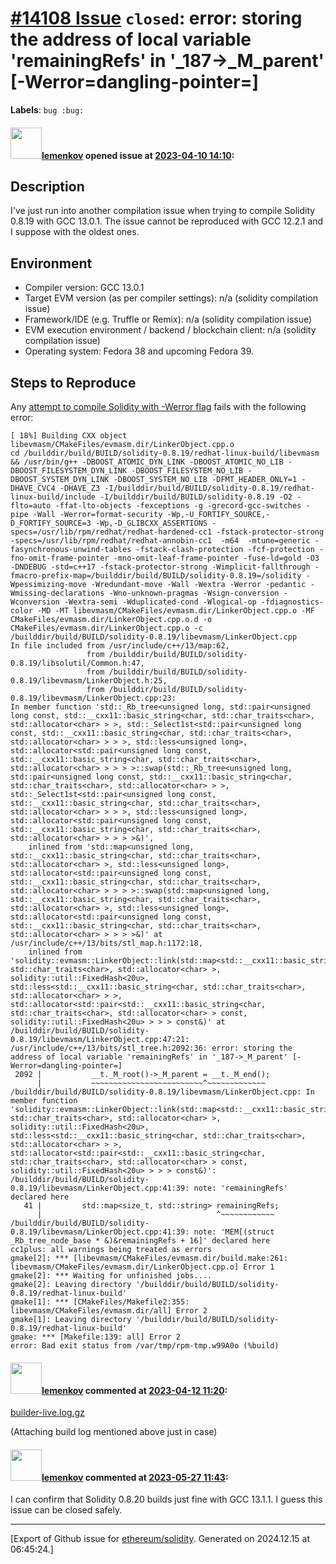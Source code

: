# [\#14108 Issue](https://github.com/ethereum/solidity/issues/14108) `closed`: error: storing the address of local variable 'remainingRefs' in '_187->_M_parent' [-Werror=dangling-pointer=]
**Labels**: `bug :bug:`


#### <img src="https://avatars.githubusercontent.com/u/41835?u=d87df100d8cb3e0dfcfa10f384f77b92f98f59ac&v=4" width="50">[lemenkov](https://github.com/lemenkov) opened issue at [2023-04-10 14:10](https://github.com/ethereum/solidity/issues/14108):

## Description

I've just run into another compilation issue when trying to compile Solidity 0.8.19 with GCC  13.0.1. The issue cannot be reproduced with GCC 12.2.1 and I suppose with the oldest ones.

## Environment

- Compiler version: GCC 13.0.1
- Target EVM version (as per compiler settings): n/a (solidity compilation issue)
- Framework/IDE (e.g. Truffle or Remix): n/a (solidity compilation issue)
- EVM execution environment / backend / blockchain client: n/a (solidity compilation issue)
- Operating system: Fedora 38 and upcoming Fedora 39.

## Steps to Reproduce

Any [attempt to compile Solidity with -Werror flag](https://download.copr.fedorainfracloud.org/results/peter/ethereum-brownie/fedora-38-x86_64/05766601-solidity/builder-live.log.gz) fails with the following error:

```
[ 18%] Building CXX object libevmasm/CMakeFiles/evmasm.dir/LinkerObject.cpp.o
cd /builddir/build/BUILD/solidity-0.8.19/redhat-linux-build/libevmasm && /usr/bin/g++ -DBOOST_ATOMIC_DYN_LINK -DBOOST_ATOMIC_NO_LIB -DBOOST_FILESYSTEM_DYN_LINK -DBOOST_FILESYSTEM_NO_LIB -DBOOST_SYSTEM_DYN_LINK -DBOOST_SYSTEM_NO_LIB -DFMT_HEADER_ONLY=1 -DHAVE_CVC4 -DHAVE_Z3 -I/builddir/build/BUILD/solidity-0.8.19/redhat-linux-build/include -I/builddir/build/BUILD/solidity-0.8.19 -O2 -flto=auto -ffat-lto-objects -fexceptions -g -grecord-gcc-switches -pipe -Wall -Werror=format-security -Wp,-U_FORTIFY_SOURCE,-D_FORTIFY_SOURCE=3 -Wp,-D_GLIBCXX_ASSERTIONS -specs=/usr/lib/rpm/redhat/redhat-hardened-cc1 -fstack-protector-strong -specs=/usr/lib/rpm/redhat/redhat-annobin-cc1  -m64  -mtune=generic -fasynchronous-unwind-tables -fstack-clash-protection -fcf-protection -fno-omit-frame-pointer -mno-omit-leaf-frame-pointer -fuse-ld=gold -O3 -DNDEBUG -std=c++17 -fstack-protector-strong -Wimplicit-fallthrough -fmacro-prefix-map=/builddir/build/BUILD/solidity-0.8.19=/solidity -Wpessimizing-move -Wredundant-move -Wall -Wextra -Werror -pedantic -Wmissing-declarations -Wno-unknown-pragmas -Wsign-conversion -Wconversion -Wextra-semi -Wduplicated-cond -Wlogical-op -fdiagnostics-color -MD -MT libevmasm/CMakeFiles/evmasm.dir/LinkerObject.cpp.o -MF CMakeFiles/evmasm.dir/LinkerObject.cpp.o.d -o CMakeFiles/evmasm.dir/LinkerObject.cpp.o -c /builddir/build/BUILD/solidity-0.8.19/libevmasm/LinkerObject.cpp
In file included from /usr/include/c++/13/map:62,
                 from /builddir/build/BUILD/solidity-0.8.19/libsolutil/Common.h:47,
                 from /builddir/build/BUILD/solidity-0.8.19/libevmasm/LinkerObject.h:25,
                 from /builddir/build/BUILD/solidity-0.8.19/libevmasm/LinkerObject.cpp:23:
In member function 'std::_Rb_tree<unsigned long, std::pair<unsigned long const, std::__cxx11::basic_string<char, std::char_traits<char>, std::allocator<char> > >, std::_Select1st<std::pair<unsigned long const, std::__cxx11::basic_string<char, std::char_traits<char>, std::allocator<char> > > >, std::less<unsigned long>, std::allocator<std::pair<unsigned long const, std::__cxx11::basic_string<char, std::char_traits<char>, std::allocator<char> > > > >::swap(std::_Rb_tree<unsigned long, std::pair<unsigned long const, std::__cxx11::basic_string<char, std::char_traits<char>, std::allocator<char> > >, std::_Select1st<std::pair<unsigned long const, std::__cxx11::basic_string<char, std::char_traits<char>, std::allocator<char> > > >, std::less<unsigned long>, std::allocator<std::pair<unsigned long const, std::__cxx11::basic_string<char, std::char_traits<char>, std::allocator<char> > > > >&)',
    inlined from 'std::map<unsigned long, std::__cxx11::basic_string<char, std::char_traits<char>, std::allocator<char> >, std::less<unsigned long>, std::allocator<std::pair<unsigned long const, std::__cxx11::basic_string<char, std::char_traits<char>, std::allocator<char> > > > >::swap(std::map<unsigned long, std::__cxx11::basic_string<char, std::char_traits<char>, std::allocator<char> >, std::less<unsigned long>, std::allocator<std::pair<unsigned long const, std::__cxx11::basic_string<char, std::char_traits<char>, std::allocator<char> > > > >&)' at /usr/include/c++/13/bits/stl_map.h:1172:18,
    inlined from 'solidity::evmasm::LinkerObject::link(std::map<std::__cxx11::basic_string<char, std::char_traits<char>, std::allocator<char> >, solidity::util::FixedHash<20u>, std::less<std::__cxx11::basic_string<char, std::char_traits<char>, std::allocator<char> > >, std::allocator<std::pair<std::__cxx11::basic_string<char, std::char_traits<char>, std::allocator<char> > const, solidity::util::FixedHash<20u> > > > const&)' at /builddir/build/BUILD/solidity-0.8.19/libevmasm/LinkerObject.cpp:47:21:
/usr/include/c++/13/bits/stl_tree.h:2092:36: error: storing the address of local variable 'remainingRefs' in '_187->_M_parent' [-Werror=dangling-pointer=]
 2092 |           __t._M_root()->_M_parent = __t._M_end();
      |           ~~~~~~~~~~~~~~~~~~~~~~~~~^~~~~~~~~~~~~~
/builddir/build/BUILD/solidity-0.8.19/libevmasm/LinkerObject.cpp: In member function 'solidity::evmasm::LinkerObject::link(std::map<std::__cxx11::basic_string<char, std::char_traits<char>, std::allocator<char> >, solidity::util::FixedHash<20u>, std::less<std::__cxx11::basic_string<char, std::char_traits<char>, std::allocator<char> > >, std::allocator<std::pair<std::__cxx11::basic_string<char, std::char_traits<char>, std::allocator<char> > const, solidity::util::FixedHash<20u> > > > const&)':
/builddir/build/BUILD/solidity-0.8.19/libevmasm/LinkerObject.cpp:41:39: note: 'remainingRefs' declared here
   41 |         std::map<size_t, std::string> remainingRefs;
      |                                       ^~~~~~~~~~~~~
/builddir/build/BUILD/solidity-0.8.19/libevmasm/LinkerObject.cpp:41:39: note: 'MEM[(struct _Rb_tree_node_base * &)&remainingRefs + 16]' declared here
cc1plus: all warnings being treated as errors
gmake[2]: *** [libevmasm/CMakeFiles/evmasm.dir/build.make:261: libevmasm/CMakeFiles/evmasm.dir/LinkerObject.cpp.o] Error 1
gmake[2]: *** Waiting for unfinished jobs....
gmake[2]: Leaving directory '/builddir/build/BUILD/solidity-0.8.19/redhat-linux-build'
gmake[1]: *** [CMakeFiles/Makefile2:355: libevmasm/CMakeFiles/evmasm.dir/all] Error 2
gmake[1]: Leaving directory '/builddir/build/BUILD/solidity-0.8.19/redhat-linux-build'
gmake: *** [Makefile:139: all] Error 2
error: Bad exit status from /var/tmp/rpm-tmp.w99A0o (%build)

```



#### <img src="https://avatars.githubusercontent.com/u/41835?u=d87df100d8cb3e0dfcfa10f384f77b92f98f59ac&v=4" width="50">[lemenkov](https://github.com/lemenkov) commented at [2023-04-12 11:20](https://github.com/ethereum/solidity/issues/14108#issuecomment-1505098861):

[builder-live.log.gz](https://github.com/ethereum/solidity/files/11210720/builder-live.log.gz)

(Attaching build log mentioned above just in case)

#### <img src="https://avatars.githubusercontent.com/u/41835?u=d87df100d8cb3e0dfcfa10f384f77b92f98f59ac&v=4" width="50">[lemenkov](https://github.com/lemenkov) commented at [2023-05-27 11:43](https://github.com/ethereum/solidity/issues/14108#issuecomment-1565366967):

I can confirm that Solidity 0.8.20 builds just fine with GCC 13.1.1. I guess this issue can be closed safely.


-------------------------------------------------------------------------------



[Export of Github issue for [ethereum/solidity](https://github.com/ethereum/solidity). Generated on 2024.12.15 at 06:45:24.]
